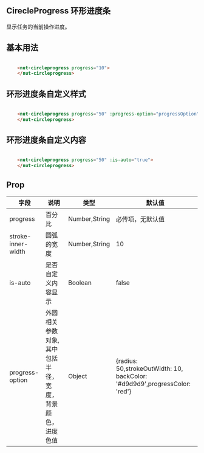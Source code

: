 ## CirecleProgress 环形进度条

显示任务的当前操作进度。

## 基本用法

```html
    
    <nut-circleprogress progress="10">
    </nut-circleprogress>
```
## 环形进度条自定义样式

```htmL
    
    <nut-circleprogress progress="50" :progress-option="progressOption">
    </nut-circleprogress>
```

## 环形进度条自定义内容

```htmL
    
    <nut-circleprogress progress="50" :is-auto="true">
    </nut-circleprogress>
```

## Prop

| 字段 | 说明 | 类型 | 默认值
|----- | ----- | ----- | -----
| progress | 百分比 | Number,String | 必传项，无默认值
| stroke-inner-width | 圆弧的宽度 | Number,String | 10
| is-auto | 是否自定义内容显示 | Boolean | false
| progress-option | 外圆相关参数对象,其中包括半径，宽度，背景颜色，进度色值 | Object | {radius: 50,strokeOutWidth: 10, backColor: '#d9d9d9',progressColor: 'red'}
